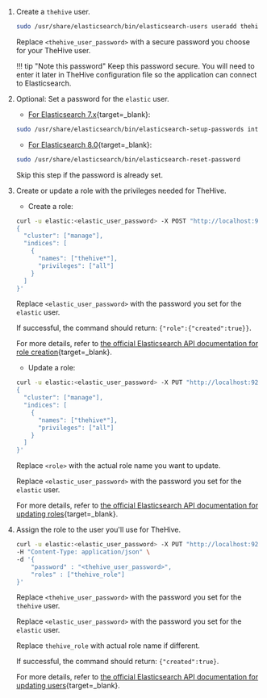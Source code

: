1. Create a `thehive` user.

    ```bash
    sudo /usr/share/elasticsearch/bin/elasticsearch-users useradd thehive -p <thehive_user_password> -r superuser
    ```

    Replace `<thehive_user_password>` with a secure password you choose for your TheHive user.

    !!! tip "Note this password"
        Keep this password secure. You will need to enter it later in TheHive configuration file so the application can connect to Elasticsearch.

2. Optional: Set a password for the `elastic` user.

    * [For Elasticsearch 7.x](https://www.elastic.co/docs/reference/elasticsearch/command-line-tools/setup-passwords){target=_blank}:

    ```bash
    sudo /usr/share/elasticsearch/bin/elasticsearch-setup-passwords interactive
    ```

    * [For Elasticsearch 8.0](https://www.elastic.co/docs/reference/elasticsearch/command-line-tools/reset-password){target=_blank}:

    ```bash
    sudo /usr/share/elasticsearch/bin/elasticsearch-reset-password
    ```

    Skip this step if the password is already set.

3. Create or update a role with the privileges needed for TheHive.

    * Create a role:

    ```bash
    curl -u elastic:<elastic_user_password> -X POST "http://localhost:9200/_security/role/thehive_role" -H "Content-Type: application/json" -d '
    {
      "cluster": ["manage"],
      "indices": [
        {
          "names": ["thehive*"],
          "privileges": ["all"]
        }
      ]
    }'
    ```

    Replace `<elastic_user_password>` with the password you set for the `elastic` user.

    If successful, the command should return: `{"role":{"created":true}}`.

    For more details, refer to [the official Elasticsearch API documentation for role creation](https://www.elastic.co/docs/api/doc/elasticsearch/operation/operation-security-put-role){target=_blank}.

    * Update a role:

    ```bash
    curl -u elastic:<elastic_user_password> -X PUT "http://localhost:9200/_security/role/<role>" -H "Content-Type: application/json" -d '
    {
      "cluster": ["manage"],
      "indices": [
        {
          "names": ["thehive*"],
          "privileges": ["all"]
        }
      ]
    }'
    ```

    Replace `<role>` with the actual role name you want to update.
    
    Replace `<elastic_user_password>` with the password you set for the `elastic` user.

    For more details, refer to [the official Elasticsearch API documentation for updating roles](https://www.elastic.co/docs/api/doc/elasticsearch/operation/operation-security-put-role){target=_blank}.

4. Assign the role to the user you'll use for TheHive.

    ```bash
    curl -u elastic:<elastic_user_password> -X PUT "http://localhost:9200/_security/user/thehive" \
    -H "Content-Type: application/json" \
    -d '{
        "password" : "<thehive_user_password>",
        "roles" : ["thehive_role"]
    }'
    ```

    Replace `<thehive_user_password>` with the password you set for the `thehive` user.
    
    Replace `<elastic_user_password>` with the password you set for the `elastic` user.
    
    Replace `thehive_role` with actual role name if different.

    If successful, the command should return: `{"created":true}`.

    For more details, refer to [the official Elasticsearch API documentation for updating users](https://www.elastic.co/docs/api/doc/elasticsearch/operation/operation-security-put-user){target=_blank}.